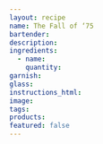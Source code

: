 ```yaml
---
layout: recipe
name: The Fall of ‘75
bartender:
description:
ingredients:
  - name:
    quantity:
garnish:
glass:
instructions_html:
image:
tags:
products:
featured: false
---
```

